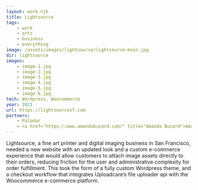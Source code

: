 ```yaml
---
layout: work.njk
title: Lightsource
tags:
    - work
    - arts
    - business
    - everything
image: /assets/images/lightsource/lightsource-main.jpg
dir: lightsource
images:
    - image-1.jpg
    - image-2.jpg
    - image-3.jpg
    - image-4.jpg
    - image-5.jpg
    - image-6.jpg
tech: Wordpress, Woocommerce
year: 2021
url: https://lightsourcesf.com
partners:
    - Paladar
    - <a href="https://www.amandabuzard.com/" title="Amanda Buzard">Amanda Buzard</a>
---
```


Lightsource, a fine art printer and digital imaging business in San Francisco, needed a new website with an updated look and a custom e-commerce experience that would allow customers to attach image assets directly to their orders, reducing friction for the user and administrative complexity for order fulfillment. This took the form of a fully custom Wordpress theme, and a checkout workflow that integrates Uploadcare’s file uploader api with the Woocommerce e-commerce platform.